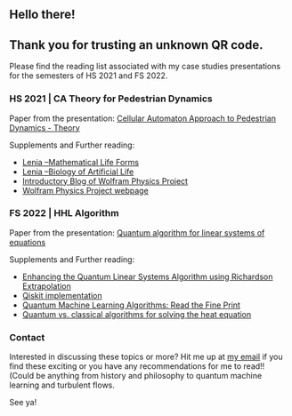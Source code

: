## Hello there!

## Thank you for trusting an unknown QR code.

Please find the reading list associated with my case studies presentations for the semesters of HS 2021 and FS 2022.

### HS 2021 | CA Theory for Pedestrian Dynamics

Paper from the presentation: [Cellular Automaton Approach to Pedestrian Dynamics - Theory](https://arxiv.org/pdf/cond-mat/0112117v1.pdf)

Supplements and Further reading:

- [Lenia –Mathematical Life Forms](https://vimeo.com/277328815)
- [Lenia –Biology of Artificial Life](https://arxiv.org/abs/1812.05433)
- [Introductory Blog of Wolfram Physics Project](https://writings.stephenwolfram.com/2020/04/finally-we-may-have-a-path-to-the-fundamental-theory-of-physics-and-its-beautiful/)
- [Wolfram Physics Project webpage](https://www.wolframphysics.org/)

### FS 2022 | HHL Algorithm

Paper from the presentation: [Quantum algorithm for linear systems of equations](https://arxiv.org/pdf/0811.3171v3.pdf)

Supplements and Further reading:

- [Enhancing the Quantum Linear Systems Algorithm using Richardson Extrapolation](https://arxiv.org/pdf/2009.04484.pdf)
- [Qiskit implementation](https://learn.qiskit.org/course/ch-applications/solving-linear-systems-of-equations-using-hhl-and-its-qiskit-implementation)
- [Quantum Machine Learning Algorithms: Read the Fine Print](https://www.scottaaronson.com/papers/qml.pdf)
- [Quantum vs. classical algorithms for solving the heat equation](https://arxiv.org/pdf/2004.06516.pdf)


### Contact

Interested in discussing these topics or more? Hit me up at [my email](rdheerajp@gmail.com) if you find these exciting or you have any recommendations for me to read!! (Could be anything from history and philosophy to quantum machine learning and turbulent flows.

See ya!
